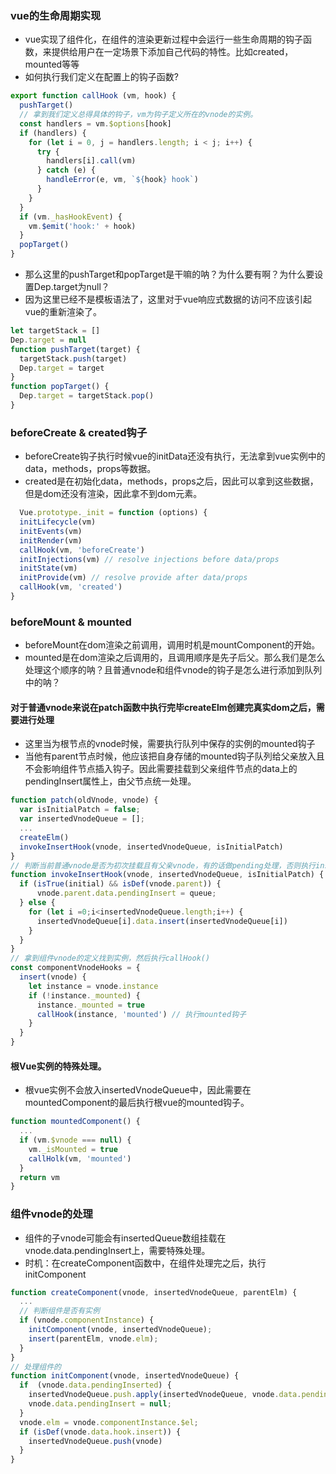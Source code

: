 ### vue的生命周期实现
* vue实现了组件化，在组件的渲染更新过程中会运行一些生命周期的钩子函数，来提供给用户在一定场景下添加自己代码的特性。比如created，mounted等等
* 如何执行我们定义在配置上的钩子函数?
``` js
export function callHook (vm, hook) {
  pushTarget()
  // 拿到我们定义总得具体的钩子，vm为钩子定义所在的vnode的实例。
  const handlers = vm.$options[hook]
  if (handlers) {
    for (let i = 0, j = handlers.length; i < j; i++) {
      try {
        handlers[i].call(vm)
      } catch (e) {
        handleError(e, vm, `${hook} hook`)
      }
    }
  }
  if (vm._hasHookEvent) {
    vm.$emit('hook:' + hook)
  }
  popTarget()
}
```
* 那么这里的pushTarget和popTarget是干嘛的呐？为什么要有啊？为什么要设置Dep.target为null？
* 因为这里已经不是模板语法了，这里对于vue响应式数据的访问不应该引起vue的重新渲染了。
``` js
let targetStack = []
Dep.target = null
function pushTarget(target) {
  targetStack.push(target)
  Dep.target = target
}
function popTarget() {
  Dep.target = targetStack.pop()
}
```
### beforeCreate & created钩子
* beforeCreate钩子执行时候vue的initData还没有执行，无法拿到vue实例中的data，methods，props等数据。
* created是在初始化data，methods，props之后，因此可以拿到这些数据，但是dom还没有渲染，因此拿不到dom元素。
``` js
  Vue.prototype._init = function (options) {
  initLifecycle(vm)
  initEvents(vm)
  initRender(vm)
  callHook(vm, 'beforeCreate')
  initInjections(vm) // resolve injections before data/props
  initState(vm)
  initProvide(vm) // resolve provide after data/props
  callHook(vm, 'created')
}
```
### beforeMount & mounted
* beforeMount在dom渲染之前调用，调用时机是mountComponent的开始。
* mounted是在dom渲染之后调用的，且调用顺序是先子后父。那么我们是怎么处理这个顺序的呐？且普通vnode和组件vnode的钩子是怎么进行添加到队列中的呐？
#### 对于普通vnode来说在patch函数中执行完毕createElm创建完真实dom之后，需要进行处理
* 这里当为根节点的vnode时候，需要执行队列中保存的实例的mounted钩子
* 当他有parent节点时候，他应该把自身存储的mounted钩子队列给父亲放入且不会影响组件节点插入钩子。因此需要挂载到父亲组件节点的data上的pendingInsert属性上，由父节点统一处理。
``` js
function patch(oldVnode, vnode) {
  var isInitialPatch = false;
  var insertedVnodeQueue = [];
  ...  
  createElm()
  invokeInsertHook(vnode, insertedVnodeQueue, isInitialPatch)
}
// 判断当前普通vnode是否为初次挂载且有父亲vnode，有的话做pending处理，否则执行insert钩子
function invokeInsertHook(vnode, insertedVnodeQueue, isInitialPatch) {
  if (isTrue(initial) && isDef(vnode.parent)) {
      vnode.parent.data.pendingInsert = queue;
  } else {
    for (let i =0;i<insertedVnodeQueue.length;i++) {
      insertedVnodeQueue[i].data.insert(insertedVnodeQueue[i])
    }
  }
}
// 拿到组件vnode的定义找到实例，然后执行callHook()
const componentVnodeHooks = {
  insert(vnode) {
    let instance = vnode.instance
    if (!instance._mounted) {
      instance._mounted = true
      callHook(instance, 'mounted') // 执行mounted钩子
    }
  }
}
```
#### 根Vue实例的特殊处理。
* 根vue实例不会放入insertedVnodeQueue中，因此需要在mountedComponent的最后执行根vue的mounted钩子。
``` js
function mountedComponent() {
  ...
  if (vm.$vnode === null) {
    vm._isMounted = true
    callHolk(vm, 'mounted')
  }
  return vm
}

```
### 组件vnode的处理
* 组件的子vnode可能会有insertedQueue数组挂载在vnode.data.pendingInsert上，需要特殊处理。
* 时机：在createComponent函数中，在组件处理完之后，执行initComponent
``` js
function createComponent(vnode, insertedVnodeQueue, parentElm) {
  ...
  // 判断组件是否有实例
  if (vnode.componentInstance) {
    initComponent(vnode, insertedVnodeQueue);
    insert(parentElm, vnode.elm);
  }
}
// 处理组件的
function initComponent(vnode, insertedVnodeQueue) {
  if  (vnode.data.pendingInserted) {
    insertedVnodeQueue.push.apply(insertedVnodeQueue, vnode.data.pendingInserted)
    vnode.data.pendingInsert = null;
  }
  vnode.elm = vnode.componentInstance.$el;
  if (isDef(vnode.data.hook.insert)) {
    insertedVnodeQueue.push(vnode)
  }
}
```



